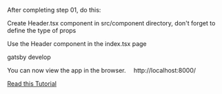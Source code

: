 After completing step 01, do this:

Create Header.tsx component in src/component directory, don't forget to define the type of props

Use the Header component in the index.tsx page

gatsby develop

You can now view the app in the browser.
⠀
  http://localhost:8000/

[Read this Tutorial](https://www.gatsbyjs.org/tutorial/part-one/)
